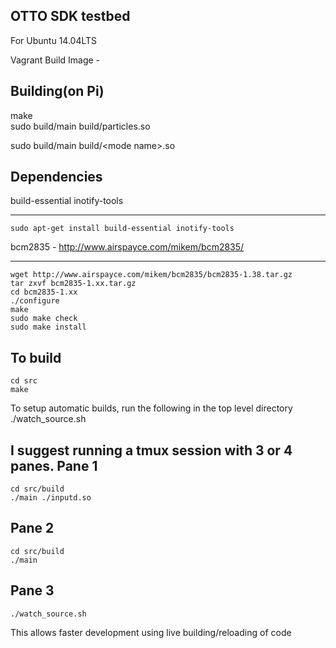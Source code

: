 OTTO SDK testbed
----------------
For Ubuntu 14.04LTS

Vagrant Build Image - <tbd>


Building(on Pi)
-------
make  
sudo build/main build/particles.so  

sudo build/main build/&lt;mode name&gt;.so  

Dependencies
------------
build-essential inotify-tools
***
	sudo apt-get install build-essential inotify-tools

bcm2835 - http://www.airspayce.com/mikem/bcm2835/  
***
	wget http://www.airspayce.com/mikem/bcm2835/bcm2835-1.38.tar.gz  
	tar zxvf bcm2835-1.xx.tar.gz  
	cd bcm2835-1.xx  
	./configure  
	make  
	sudo make check  
	sudo make install  



To build
--------
	cd src
	make


To setup automatic builds, run the following in the top level directory
	./watch_source.sh

I suggest running a tmux session with 3 or 4 panes.
Pane 1
------
	cd src/build
	./main ./inputd.so

Pane 2
------
	cd src/build
	./main

Pane 3
------
	./watch_source.sh

This allows faster development using live building/reloading of code
